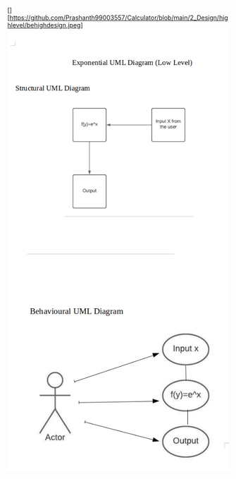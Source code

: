 [][https://github.com/Prashanth99003557/Calculator/blob/main/2_Design/highlevel/behighdesign.jpeg]
<img src="Exponential Structural UML Diagram.png"
     alt="Exponential Structural UML Diagram"
     style="float: left; margin-right: 10px;" />
     
  <img src="Exponential Behavioural UML Diagram.png"
     alt="Exponential Behavioural UML Diagram"
     style="float: left; margin-right: 10px;" />   
